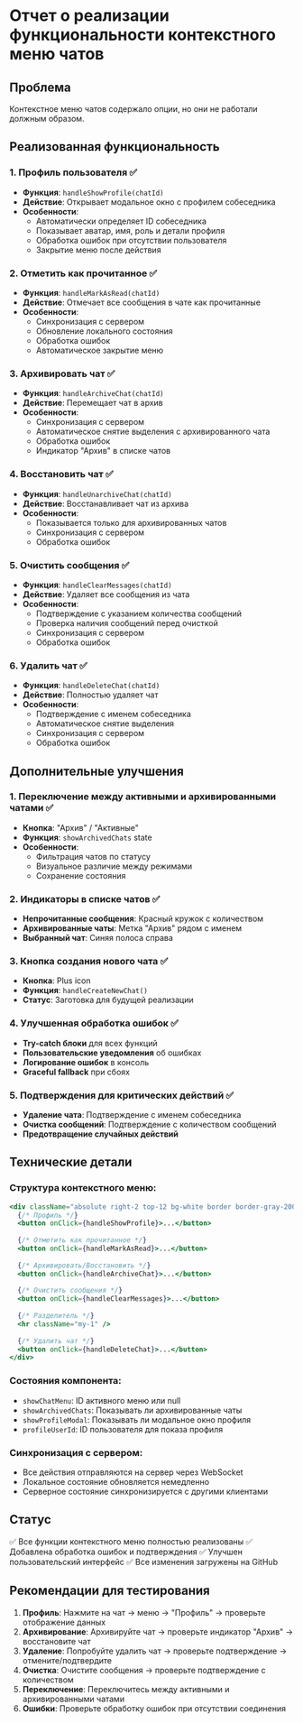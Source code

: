 # Отчет о реализации функциональности контекстного меню чатов

## Проблема
Контекстное меню чатов содержало опции, но они не работали должным образом.

## Реализованная функциональность

### 1. Профиль пользователя ✅
- **Функция**: `handleShowProfile(chatId)`
- **Действие**: Открывает модальное окно с профилем собеседника
- **Особенности**:
  - Автоматически определяет ID собеседника
  - Показывает аватар, имя, роль и детали профиля
  - Обработка ошибок при отсутствии пользователя
  - Закрытие меню после действия

### 2. Отметить как прочитанное ✅
- **Функция**: `handleMarkAsRead(chatId)`
- **Действие**: Отмечает все сообщения в чате как прочитанные
- **Особенности**:
  - Синхронизация с сервером
  - Обновление локального состояния
  - Обработка ошибок
  - Автоматическое закрытие меню

### 3. Архивировать чат ✅
- **Функция**: `handleArchiveChat(chatId)`
- **Действие**: Перемещает чат в архив
- **Особенности**:
  - Синхронизация с сервером
  - Автоматическое снятие выделения с архивированного чата
  - Обработка ошибок
  - Индикатор "Архив" в списке чатов

### 4. Восстановить чат ✅
- **Функция**: `handleUnarchiveChat(chatId)`
- **Действие**: Восстанавливает чат из архива
- **Особенности**:
  - Показывается только для архивированных чатов
  - Синхронизация с сервером
  - Обработка ошибок

### 5. Очистить сообщения ✅
- **Функция**: `handleClearMessages(chatId)`
- **Действие**: Удаляет все сообщения из чата
- **Особенности**:
  - Подтверждение с указанием количества сообщений
  - Проверка наличия сообщений перед очисткой
  - Синхронизация с сервером
  - Обработка ошибок

### 6. Удалить чат ✅
- **Функция**: `handleDeleteChat(chatId)`
- **Действие**: Полностью удаляет чат
- **Особенности**:
  - Подтверждение с именем собеседника
  - Автоматическое снятие выделения
  - Синхронизация с сервером
  - Обработка ошибок

## Дополнительные улучшения

### 1. Переключение между активными и архивированными чатами ✅
- **Кнопка**: "Архив" / "Активные"
- **Функция**: `showArchivedChats` state
- **Особенности**:
  - Фильтрация чатов по статусу
  - Визуальное различие между режимами
  - Сохранение состояния

### 2. Индикаторы в списке чатов ✅
- **Непрочитанные сообщения**: Красный кружок с количеством
- **Архивированные чаты**: Метка "Архив" рядом с именем
- **Выбранный чат**: Синяя полоса справа

### 3. Кнопка создания нового чата ✅
- **Кнопка**: Plus icon
- **Функция**: `handleCreateNewChat()`
- **Статус**: Заготовка для будущей реализации

### 4. Улучшенная обработка ошибок ✅
- **Try-catch блоки** для всех функций
- **Пользовательские уведомления** об ошибках
- **Логирование ошибок** в консоль
- **Graceful fallback** при сбоях

### 5. Подтверждения для критических действий ✅
- **Удаление чата**: Подтверждение с именем собеседника
- **Очистка сообщений**: Подтверждение с количеством сообщений
- **Предотвращение случайных действий**

## Технические детали

### Структура контекстного меню:
```jsx
<div className="absolute right-2 top-12 bg-white border border-gray-200 rounded-lg shadow-lg py-1 z-10 min-w-[180px]">
  {/* Профиль */}
  <button onClick={handleShowProfile}>...</button>
  
  {/* Отметить как прочитанное */}
  <button onClick={handleMarkAsRead}>...</button>
  
  {/* Архивировать/Восстановить */}
  <button onClick={handleArchiveChat}>...</button>
  
  {/* Очистить сообщения */}
  <button onClick={handleClearMessages}>...</button>
  
  {/* Разделитель */}
  <hr className="my-1" />
  
  {/* Удалить чат */}
  <button onClick={handleDeleteChat}>...</button>
</div>
```

### Состояния компонента:
- `showChatMenu`: ID активного меню или null
- `showArchivedChats`: Показывать ли архивированные чаты
- `showProfileModal`: Показывать ли модальное окно профиля
- `profileUserId`: ID пользователя для показа профиля

### Синхронизация с сервером:
- Все действия отправляются на сервер через WebSocket
- Локальное состояние обновляется немедленно
- Серверное состояние синхронизируется с другими клиентами

## Статус
✅ Все функции контекстного меню полностью реализованы
✅ Добавлена обработка ошибок и подтверждения
✅ Улучшен пользовательский интерфейс
✅ Все изменения загружены на GitHub

## Рекомендации для тестирования

1. **Профиль**: Нажмите на чат → меню → "Профиль" → проверьте отображение данных
2. **Архивирование**: Архивируйте чат → проверьте индикатор "Архив" → восстановите чат
3. **Удаление**: Попробуйте удалить чат → проверьте подтверждение → отмените/подтвердите
4. **Очистка**: Очистите сообщения → проверьте подтверждение с количеством
5. **Переключение**: Переключитесь между активными и архивированными чатами
6. **Ошибки**: Проверьте обработку ошибок при отсутствии соединения

